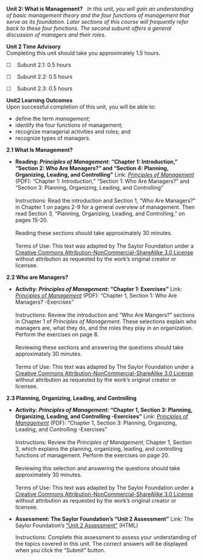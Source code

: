 **Unit 2: What is Management?** <span id="2"></span> 
*In this unit, you will gain an understanding of basic management theory
and the four functions of management that serve as its foundation. Later
sections of this course will frequently refer back to these four
functions. The second subunit offers a general discussion of managers
and their roles.*

**Unit 2 Time Advisory**  
Completing this unit should take you approximately 1.5 hours.  
  
 ☐    Subunit 2.1: 0.5 hours  
  
 ☐    Subunit 2.2: 0.5 hours  
  
 ☐    Subunit 2.3: 0.5 hours

**Unit2 Learning Outcomes**  
Upon successful completion of this unit, you will be able to:
-   define the term *management*;
-   identify the four functions of management;
-   recognize managerial activities and roles; and
-   recognize types of managers.

**2.1 What Is Management?** <span id="2.1"></span> 
-   **Reading: *Principles of Management*: “Chapter 1: Introduction,”
    “Section 2: Who Are Managers?” and “Section 4: Planning, Organizing,
    Leading, and Controlling”**
    Link: *[Principles of
    Management](http://www.saylor.org/site/textbooks/Principles%20of%20Management.pdf)*
    (PDF): “Chapter 1: Introduction,” “Section 1: Who Are Managers?” and
    “Section 3: Planning, Organizing, Leading, and Controlling”  
        
     Instructions: Read the introduction and Section 1, “Who Are
    Managers?” in Chapter 1 on pages 2-9 for a general overview of
    management. Then read Section 3, “Planning, Organizing, Leading, and
    Controlling,” on pages 15-20.  
        
     Reading these sections should take approximately 30 minutes.  
        
     Terms of Use: This text was adapted by The Saylor Foundation under
    a [Creative Commons Attribution-NonCommercial-ShareAlike 3.0
    License](http://creativecommons.org/licenses/by-nc-sa/3.0/) without
    attribution as requested by the work’s original creator or licensee.

**2.2 Who are Managers?** <span id="2.2"></span> 
-   **Activity: *Principles of Management*: “Chapter 1: Exercises”**
    Link: *[Principles of
    Management](http://www.saylor.org/site/textbooks/Principles%20of%20Management.pdf)*
    (PDF): “Chapter 1, Section 1: Who Are Managers? -Exercises”  
        
     Instructions: Review the introduction and “Who Are Mangers?”
    sections in Chapter 1 of *Principles of Management*. These
    selections explain who managers are, what they do, and the roles
    they play in an organization. Perform the exercises on page 8.  
        
     Reviewing these sections and answering the questions should take
    approximately 30 minutes.  
        
     Terms of Use: This text was adapted by The Saylor Foundation under
    a [Creative Commons Attribution-NonCommercial-ShareAlike 3.0
    License](http://creativecommons.org/licenses/by-nc-sa/3.0/) without
    attribution as requested by the work’s original creator or licensee.

**2.3 Planning, Organizing, Leading, and Controlling** <span
id="2.3"></span> 
-   **Activity: *Principles of Management*: “Chapter 1, Section 3:
    Planning, Organizing, Leading, and Controlling -Exercises”**
    Link: *[Principles of
    Management](http://www.saylor.org/site/textbooks/Principles%20of%20Management.pdf)*
    (PDF): “Chapter 1, Section 3: Planning, Organizing, Leading, and
    Controlling -Exercises”  
        
     Instructions: Review the *Principles of Management*, Chapter 1,
    Section 3, which explains the planning, organizing, leading, and
    controlling functions of management. Perform the exercises on page
    20.  
        
     Reviewing this selection and answering the questions should take
    approximately 30 minutes.  
        
     Terms of Use: This text was adapted by The Saylor Foundation under
    a [Creative Commons Attribution-NonCommercial-ShareAlike 3.0
    License](http://creativecommons.org/licenses/by-nc-sa/3.0/) without
    attribution as requested by the work’s original creator or licensee.

-   **Assessment: The Saylor Foundation’s “Unit 2 Assessment”**
    Link: The Saylor Foundation’s [“Unit 2
    Assessment”](http://school.saylor.org/mod/quiz/view.php?id=1705) (HTML)  
      
     Instructions: Complete this assessment to assess your understanding
    of the topics covered in this unit. The correct answers will be
    displayed when you click the “Submit” button.


